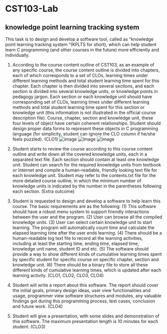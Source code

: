 # CST103-Lab
## knowledge point learning tracking system

This task is to design and develop a software tool, called as “knowledge point learning tracking system “(KPLTS for short), which can help student learn C programming (and other courses in the future) more efficiently and individually.

1. According to the course content outline of CST103, as an example of any specific course, the course content outline is divided into chapters, each of which corresponds to a set of CLOs, learning times under different learning methods and total student learning time spent for this chapter. Each chapter is then divided into several sections, and each section is divided into several knowledge units, or knowledge points in pedagogy jargon. Each section or each knowledge unit should have corresponding set of CLOs, learning times under different learning methods and total student learning time spent for this section or knowledge unit (this information is not illustrated in the official course description file). Course, chapter, section and knowledge unit, these four levels of object have certain coherent relationships. Student should design proper data forms to represent these objects in C programming language (for simplicity, student can ignore the CLO column if he/she feels puzzled). (CLO1)
![image](https://github.com/jiang83538/CST103-Lab/assets/144998425/37abe852-b448-48d8-a62d-ce17f799f86d)
![image](https://github.com/jiang83538/CST103-Lab/assets/144998425/34e608c6-484d-499e-ad96-cfcf09b10694)
![image](https://github.com/jiang83538/CST103-Lab/assets/144998425/a71a72d7-da75-45b2-8770-e7194fb189d7)

2. Student starts to review the course according to this course content outline and write down all the covered knowledge units, each in a separated text file. Each section should contain at least one knowledge unit. Student can search for the required knowledge units from textbook or Internet and compile a human-readable, friendly looking text file for each knowledge unit. Student may refer to the contents.txt file for the more detailed course outline, in which the minimum number of knowledge units is indicated by the number in the parentheses following each section. (Extra outcome)  
3. Student is requested to design and develop a software to help learn this course. The basic requirements are as the following: (1) This software should have a robust menu system to support friendly interactions between the user and the program. (2) User can browse all the compiled knowledge units. (3) User can select certain knowledge unit to start learning. The program will automatically count time and calculate the elapsed learning time after the user ends learning. (4) There should be a human-readable log text file to record all the learning activities, including at least the starting time, ending time, elapsed time, knowledge unit name, student ID and etc. (5) The software should provide a way to show different kinds of cumulative learning times spent by specific student for specific course on specific chapter, section and knowledge unit. (6) There should be a binary file to store all these different kinds of cumulative learning times, which is updated after each learning activity. (CLO1, CLO2, CLO3, CLO4)  
4. Student will write a report about this software. The report should cover the initial goals, primary design ideas, user view functionalities and usage, programmer view software structures and modules, any valuable findings got during this programming process, test cases, conclusion and future work. (CLO4)  
5. Student will give a presentation, with some slides and demonstration of this software. The maximum presentation length is 10 minutes for each student. (CLO3)
